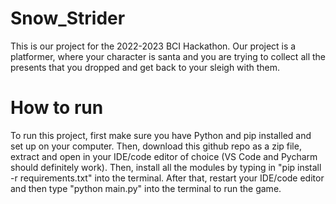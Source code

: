 # Snow_Strider
This is our project for the 2022-2023 BCI Hackathon. Our project is a platformer, where your character is santa and you are trying to collect all the presents that you dropped
and get back to your sleigh with them. 


# How to run
To run this project, first make sure you have Python and pip installed and set up on your computer. Then, download this github repo as a zip file, extract and open in your IDE/code editor of choice (VS Code and Pycharm should definitely work). Then, install all the modules by typing in "pip install -r requirements.txt" into the terminal. After that, restart your IDE/code editor and then type "python main.py" into the terminal to run the game.

